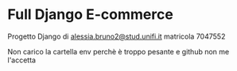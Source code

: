 # Full Django E-commerce
Progetto Django di alessia.bruno2@stud.unifi.it matricola 7047552

Non carico la cartella env perchè è troppo pesante e github non me l'accetta
